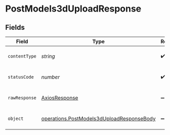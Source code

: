 # PostModels3dUploadResponse


## Fields

| Field                                                                                                         | Type                                                                                                          | Required                                                                                                      | Description                                                                                                   |
| ------------------------------------------------------------------------------------------------------------- | ------------------------------------------------------------------------------------------------------------- | ------------------------------------------------------------------------------------------------------------- | ------------------------------------------------------------------------------------------------------------- |
| `contentType`                                                                                                 | *string*                                                                                                      | :heavy_check_mark:                                                                                            | HTTP response content type for this operation                                                                 |
| `statusCode`                                                                                                  | *number*                                                                                                      | :heavy_check_mark:                                                                                            | HTTP response status code for this operation                                                                  |
| `rawResponse`                                                                                                 | [AxiosResponse](https://axios-http.com/docs/res_schema)                                                       | :heavy_minus_sign:                                                                                            | Raw HTTP response; suitable for custom response parsing                                                       |
| `object`                                                                                                      | [operations.PostModels3dUploadResponseBody](../../../sdk/models/operations/postmodels3duploadresponsebody.md) | :heavy_minus_sign:                                                                                            | Responses for POST /api/rest/v1/models-3d/upload                                                              |
